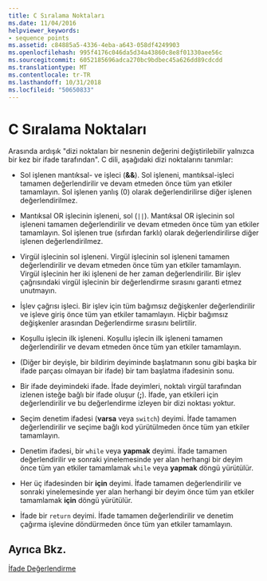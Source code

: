 ```yaml
---
title: C Sıralama Noktaları
ms.date: 11/04/2016
helpviewer_keywords:
- sequence points
ms.assetid: c84885a5-4336-4eba-a643-058df4249903
ms.openlocfilehash: 995f4176c046da5d34a43860c8e8f01330aee56c
ms.sourcegitcommit: 6052185696adca270bc9bdbec45a626dd89cdcdd
ms.translationtype: MT
ms.contentlocale: tr-TR
ms.lasthandoff: 10/31/2018
ms.locfileid: "50650833"
---
```

# <a name="c-sequence-points"></a>C Sıralama Noktaları

Arasında ardışık "dizi noktaları bir nesnenin değerini değiştirilebilir yalnızca bir kez bir ifade tarafından". C dili, aşağıdaki dizi noktalarını tanımlar:

- Sol işlenen mantıksal- ve işleci (**&&**). Sol işleneni, mantıksal-işleci tamamen değerlendirilir ve devam etmeden önce tüm yan etkiler tamamlayın. Sol işlenen yanlış (0) olarak değerlendirilirse diğer işlenen değerlendirilmez.

- Mantıksal OR işlecinin işleneni, sol (`||`). Mantıksal OR işlecinin sol işleneni tamamen değerlendirilir ve devam etmeden önce tüm yan etkiler tamamlayın. Sol işlenen true (sıfırdan farklı) olarak değerlendirilirse diğer işlenen değerlendirilmez.

- Virgül işlecinin sol işleneni. Virgül işlecinin sol işleneni tamamen değerlendirilir ve devam etmeden önce tüm yan etkiler tamamlayın. Virgül işlecinin her iki işleneni de her zaman değerlendirilir. Bir işlev çağrısındaki virgül işlecinin bir değerlendirme sırasını garanti etmez unutmayın.

- İşlev çağrısı işleci. Bir işlev için tüm bağımsız değişkenler değerlendirilir ve işleve giriş önce tüm yan etkiler tamamlayın. Hiçbir bağımsız değişkenler arasından Değerlendirme sırasını belirtilir.

- Koşullu işlecin ilk işleneni. Koşullu işlecin ilk işleneni tamamen değerlendirilir ve devam etmeden önce tüm yan etkiler tamamlayın.

- (Diğer bir deyişle, bir bildirim deyiminde başlatmanın sonu gibi başka bir ifade parçası olmayan bir ifade) bir tam başlatma ifadesinin sonu.

- Bir ifade deyimindeki ifade. İfade deyimleri, noktalı virgül tarafından izlenen isteğe bağlı bir ifade oluşur (**;**). İfade, yan etkileri için değerlendirilir ve bu değerlendirme izleyen bir dizi noktası yoktur.

- Seçim denetim ifadesi (**varsa** veya `switch`) deyimi. İfade tamamen değerlendirilir ve seçime bağlı kod yürütülmeden önce tüm yan etkiler tamamlayın.

- Denetim ifadesi, bir `while` veya **yapmak** deyimi. İfade tamamen değerlendirilir ve sonraki yinelemesinde yer alan herhangi bir deyim önce tüm yan etkiler tamamlamak `while` veya **yapmak** döngü yürütülür.

- Her üç ifadesinden bir **için** deyimi. İfade tamamen değerlendirilir ve sonraki yinelemesinde yer alan herhangi bir deyim önce tüm yan etkiler tamamlamak **için** döngü yürütülür.

- İfade bir `return` deyimi. İfade tamamen değerlendirilir ve denetim çağırma işlevine döndürmeden önce tüm yan etkiler tamamlayın.

## <a name="see-also"></a>Ayrıca Bkz.

[İfade Değerlendirme](../c-language/expression-evaluation-c.md)